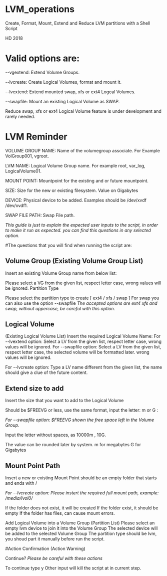 # LVM_operations
Create, Format, Mount, Extend and Reduce LVM partitions with a Shell Script

HD 2018

# Valid options are:
--vgextend: Extend Volume Groups.

--lvcreate: Create Logical Volumes, format and mount it.

--lvextend: Extend mounted swap, xfs or ext4 Logcal Volumes.

--swapfile: Mount an existing Logical Volume as SWAP.


Reduce swap, xfs or ext4 Logical Volume feature is under development and rarely needed.

 
# LVM Reminder 
 VOLUME GROUP NAME: Name of the volumegroup associate. For Example VolGroup001, vgroot.
 
 LVM NAME: Logical Volume Group name. For example root, var_log, LogicalVolume01.
 
 MOUNT POINT: Mountpoint for the existing and or future mountpoint.
 
 SIZE: Size for the new or existing filesystem. Value on Gigabytes
 
 DEVICE: Physical device to be added. Examples should be /dev/xvdf /dev/xvdf1.
 
 SWAP FILE PATH: Swap File path.
 
 
*This guide is just to explain the expected user inputs to the script, in order to make it run as expected. you can find this questions in any selected option.*

#The questions that you will find when running the script are:

## Volume Group (Existing Volume Group List)
  Insert an existing Volume Group name from below list:

Please select a VG from the given list, respect letter case, wrong values will be ignored.
Partition Type

Please select the partition type to create [ ext4 / xfs / swap ]
  For swap you can also use the option --swapfile
  *The accepted options are ext4 xfs and swap, without uppercase, be careful with this option.*
  
## Logical Volume
(Existing Logical Volume List)
  Insert the required Logical Volume Name:
    For --lvextend option: Select a LV from the given list, respect letter case, wrong values will be ignored.
    For --swapfile option: Select a LV from the given list, respect letter case, the selected volume will be formatted later.
    wrong values will be ignored.

  For --lvcreate option: Type a LV name different from the given list, the name should give a clue of the future content.

## Extend size to add
Insert the size that you want to add to the Logical Volume

Should be $FREEVG or less, use the same format, input the letter:
m or G :

  *For --swapfile option: $FREEVG shown the free space left in the Volume Group.*

Input the letter without spaces, as 10000m , 10G.

The value can be rounded later by system.
  m for megabytes
  G for Gigabytes

## Mount Point Path
  Insert a new or existing Mount Point
  should be an empty folder that starts and ends with /

  *For --lvcreate option: Please instert the required full mount path, example: /media/lvol0/*

  If the folder does not exist, it will be created
  If the folder exist, it should be empty
  If the folder has files, can cause mount errors.

 Add Logical Volume into a Volume Group
(Partition List)
  Please select an empty lvm device to join it into the Volume Group
  The selected device will be added to the selected Volume Group
  The partition type should be lvm, you shoud part it manually before run the script.

#Action Confirmation
(Action Warning)

Continue?
  *Please be careful with these actions*

To continue type y
Other input will kill the script at in current step.


